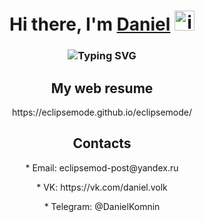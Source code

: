 <h1 align="center">Hi there, I'm <a href="https://daniilshat.ru/" target="_blank">Daniel</a> 
<img src="https://github.com/blackcater/blackcater/raw/main/images/Hi.gif" height="32" alt="img" /></h1>
<h3 align="center"><img src="https://readme-typing-svg.herokuapp.com?font=Fira+Code&pause=1000&width=600&lines=Frontend+developer%2C+Program+engineering+student." alt="Typing SVG" /></h3>
<h2 align="center">My web resume</h3>
<p align="center">https://eclipsemode.github.io/eclipsemode/</p>
<h2 align="center">Contacts</h3>
<p align="center">* Email: eclipsemod-post@yandex.ru</p>
<p align="center">* VK: https://vk.com/daniel.volk</p>
<p align="center">* Telegram: @DanielKomnin</p>


<!--
**eclipsemode/eclipsemode** is a ✨ _special_ ✨ repository because its `README.md` (this file) appears on your GitHub profile.

Here are some ideas to get you started:

- 🔭 I’m currently working on ...
- 🌱 I’m currently learning ...
- 👯 I’m looking to collaborate on ...
- 🤔 I’m looking for help with ...
- 💬 Ask me about ...
- 📫 How to reach me: ...
- 😄 Pronouns: ...
- ⚡ Fun fact: ...
-->
